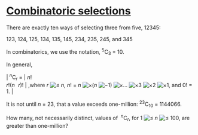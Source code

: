 # [Combinatoric selections](http://projecteuler.net/problem=53)

There are exactly ten ways of selecting three from five, 12345:

123, 124, 125, 134, 135, 145, 234, 235, 245, and 345

In combinatorics, we use the notation, <sup>5</sup>C<sub>3</sub> = 10.

In general,

| <sup><var>n</var></sup>C<sub><var>r</var></sub> = | 
<var>n</var>!  
<var>r</var>!(<var>n<img src="%7B%7B%20images_dir%20%7D%7D/symbol_minus.gif" width="9" height="3" alt="−" border="0" style="vertical-align:middle;">r</var>)!
 | ,where <var>r</var> ![≤](/Volumes/HDD_KS/source/project_euler/vender/bundle/ruby/2.2.0/gems/euler-manager-0.1.1/config/../data/images/symbol_le.gif) <var>n</var>, <var>n</var>! = <var>n</var> ![×](/Volumes/HDD_KS/source/project_euler/vender/bundle/ruby/2.2.0/gems/euler-manager-0.1.1/config/../data/images/symbol_times.gif)(<var>n</var> ![−](/Volumes/HDD_KS/source/project_euler/vender/bundle/ruby/2.2.0/gems/euler-manager-0.1.1/config/../data/images/symbol_minus.gif)1) ![×](/Volumes/HDD_KS/source/project_euler/vender/bundle/ruby/2.2.0/gems/euler-manager-0.1.1/config/../data/images/symbol_times.gif)... ![×](/Volumes/HDD_KS/source/project_euler/vender/bundle/ruby/2.2.0/gems/euler-manager-0.1.1/config/../data/images/symbol_times.gif)3 ![×](/Volumes/HDD_KS/source/project_euler/vender/bundle/ruby/2.2.0/gems/euler-manager-0.1.1/config/../data/images/symbol_times.gif)2 ![×](/Volumes/HDD_KS/source/project_euler/vender/bundle/ruby/2.2.0/gems/euler-manager-0.1.1/config/../data/images/symbol_times.gif)1, and 0! = 1. |

It is not until <var>n</var> = 23, that a value exceeds one-million: <sup>23</sup>C<sub>10</sub> = 1144066.

How many, not necessarily distinct, values of  <sup><var>n</var></sup>C<sub><var>r</var></sub>, for 1 ![≤](/Volumes/HDD_KS/source/project_euler/vender/bundle/ruby/2.2.0/gems/euler-manager-0.1.1/config/../data/images/symbol_le.gif) <var>n</var> ![≤](/Volumes/HDD_KS/source/project_euler/vender/bundle/ruby/2.2.0/gems/euler-manager-0.1.1/config/../data/images/symbol_le.gif) 100, are greater than one-million?

